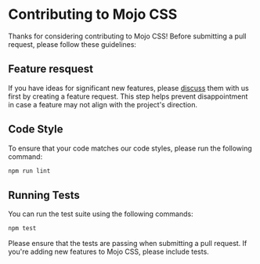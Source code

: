 # Contributing to Mojo CSS

Thanks for considering contributing to Mojo CSS! Before submitting a pull request, please follow these guidelines:

## Feature resquest

If you have ideas for significant new features, please [discuss](https://github.com/mojocss/mojocss/discussions) them with us first by creating a feature request. This step helps prevent disappointment in case a feature may not align with the project's direction.

## Code Style

To ensure that your code matches our code styles, please run the following command:

```sh
npm run lint
```

## Running Tests

You can run the test suite using the following commands:

```sh
npm test
```

Please ensure that the tests are passing when submitting a pull request. If you're adding new features to Mojo CSS, please include tests.